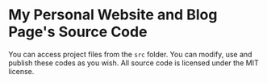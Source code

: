 # My Personal Website and Blog Page's Source Code

You can access project files from the `src` folder. You can modify, use and publish these codes as you wish. All source code is licensed under the MIT license.
